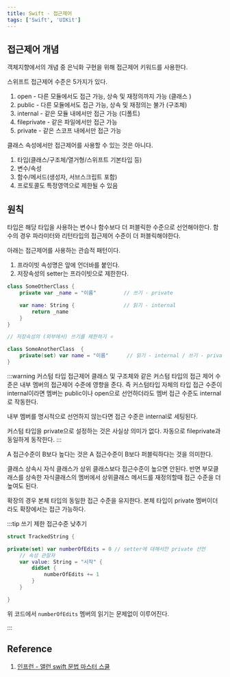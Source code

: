 ```yaml
---
title: Swift - 접근제어
tags: ['Swift', 'UIKit']
---
```


## 접근제어 개념

객체지향에서의 개념 중 은닉화 구현을 위해 접근제어 키워드를 사용한다.

스위프트 접근제어 수준은 5가지가 있다.

1. open - 다른 모듈에서도 접근 가능, 상속 및 재정의까지 가능 (클래스 )
2. public - 다른 모듈에서도 접근 가능, 상속 및 재정의는 불가 (구조체)
3. internal - 같은 모듈 내에서만 접근 가능 (디폴트)
4. fileprivate - 같은 파일에서만 접근 가능
5. private - 같은 스코프 내에서만 접근 가능

클래스 속성에서만 접근제어를 사용할 수 있는 것은 아니다.

1. 타입(클래스/구조체/열거형/스위프트 기본타입 등)
2. 변수/속성
3. 함수/메서드(생성자, 서브스크립트 포함)
4. 프로토콜도 특정영역으로 제한될 수 있음

## 원칙

타입은 해당 타입을 사용하는 변수나 함수보다 더 퍼블릭한 수준으로 선언해야한다. 함수의 경우 파라미터와 리턴타입의 접근제어 수준이 더 퍼블릭해야한다.

아래는 접근제어를 사용하는 관습적 패턴이다.

1. 프라이빗 속성명은 앞에 언더바를 붙인다.
2. 저장속성의 setter는 프라이빗으로 제한한다.

```swift
class SomeOtherClass {
    private var _name = "이름"         // 쓰기 - private

    var name: String {                // 읽기 - internal
        return _name
    }
}

// 저장속성의 (외부에서) 쓰기를 제한하기 ⭐️

class SomeAnotherClass  {
    private(set) var name = "이름"      // 읽기 - internal / 쓰기 - private
}
```

:::warning 커스텀 타입 접근제어
클래스 및 구조체와 같은 커스텀 타입의 접근 제어 수준은 내부 멤버의 접근제어 수준에 영향을 준다. 즉 커스텀타입 자체의 타입 접근 수준이 internal이라면 멤버는 public이나 open으로 선언하더라도 멤버 접근 수준도 internal로 작동한다.

내부 멤버를 명시적으로 선언하지 않는다면 접근 수준은 internal로 세팅된다.

커스텀 타입을 private으로 설정하는 것은 사실상 의미가 없다. 자동으로 fileprivate과 동일하게 동작한다.
:::

A 접근수준이 B보다 높다는 것은 A 접근수준이 B보다 퍼블릭하다는 것을 의미한다.

클래스 상속시 자식 클래스가 상위 클래스보다 접근수준이 높으면 안된다. 반면 부모클래스를 상속한 자식클래스의 멤버에서 상위클래스 메서드를 재정의할때 접근 수준을 더 높여도 된다.

확장의 경우 본체 타입의 동일한 접근 수준을 유지한다. 본체 타입이 private 멤버이더라도 확장에서는 접근 가능하다.

:::tip 쓰기 제한 접근수준 낮추기

```swift
struct TrackedString {

private(set) var numberOfEdits = 0 // setter에 대해서만 private 선언
    // 속성 관찰자
    var value: String = "시작" {
        didSet {
            numberOfEdits += 1
        }
    }

}
```

위 코드에서 `numberOfEdits` 멤버의 읽기는 문제없이 이루어진다.

:::

## Reference

1. [인프런 - 앨런 swift 문법 마스터 스쿨](https://www.inflearn.com/course/%EC%8A%A4%EC%9C%84%ED%94%84%ED%8A%B8-%EB%AC%B8%EB%B2%95-%EB%A7%88%EC%8A%A4%ED%84%B0-%EC%8A%A4%EC%BF%A8/dashboard)
